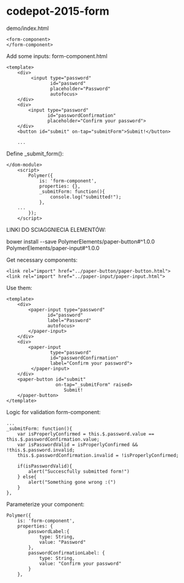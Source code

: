 # codepot-2015-form

demo/index.html

    <form-component>
    </form-component>

Add some inputs: form-component.html

    <template>
	    <div>
          	 <input type="password"
                    id="password"
                    placeholder="Password"
                    autofocus>
        </div>
        <div>
            <input type="password"
                   id="passwordConfirmation"
                   placeholder="Confirm your password">
        </div>
        <button id="submit" on-tap="submitForm">Submit!</button>

        ...

Define _submit_form():
    
    </dom-module>
        <script>
            Polymer({
                is: 'form-component',
                properties: {},
                _submitForm: function(){
                    console.log("submitted!");
                },
        ...
            });
        </script>

LINKI DO SCIAGGNIECIA ELEMENTÓW:

bower install --save PolymerElements/paper-button#^1.0.0
PolymerElements/paper-input#^1.0.0

Get necessary components:
 
    <link rel="import" href="../paper-button/paper-button.html">
    <link rel="import" href="../paper-input/paper-input.html">

Use them:

    <template>
        <div>
            <paper-input type="password"
                   id="password"
                   label="Password"
                   autofocus>
            </paper-input>
        </div>
        <div>
            <paper-input 
                    type="password"
                    id="passwordConfirmation"
                    label="Confirm your password">
             </paper-input>
        </div>
        <paper-button id="submit" 
                      on-tap="_submitForm" raised>
                         Submit!
        </paper-button>
    </template>
    
Logic for validation form-component:
    
    ...
    _submitForm: function(){
        var isProperlyConfirmed = this.$.password.value == this.$.passwordConfirmation.value;
        var isPasswordValid = isProperlyConfirmed && !this.$.password.invalid;
        this.$.passwordConfirmation.invalid = !isProperlyConfirmed;

        if(isPasswordValid){
            alert("Succescfully submitted form!")
        } else{
            alert("Something gone wrong :(")
        }
    },
    
    
Parameterize your component:
    
    Polymer({
        is: 'form-component',
        properties: {
            passwordLabel:{
                type: String,
                value: "Password"
            },
            passwordConfirmationLabel: {
                type: String,
                value: "Confirm your password"
            }
        },
